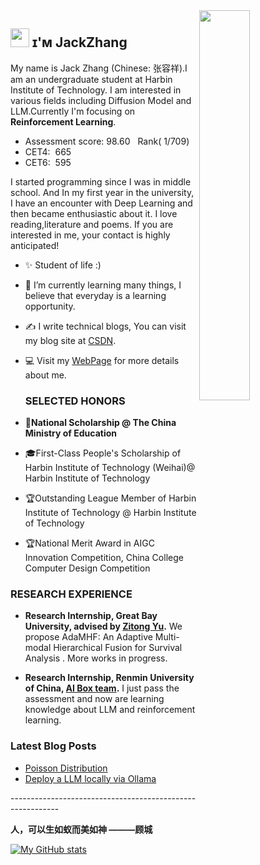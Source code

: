 <div>
  <img align="right" width="40%" src="https://owlbertsio-resized.s3.amazonaws.com/Popper.psd.full.png">
</div>

## <img src="https://emojis.slackmojis.com/emojis/images/1531849430/4246/blob-sunglasses.gif?1531849430" width="30"/> ɪ'ᴍ JackZhang


My name is Jack Zhang (Chinese: 张容祥).I am an undergraduate student at Harbin Institute of Technology. I  am interested in various fields including Diffusion Model and LLM.Currently I'm focusing on **Reinforcement Learning**.
- Assessment score: 98.60 &nbsp;    Rank( 1/709)
- CET4:&nbsp; 665
- CET6:&nbsp; 595

I started programming since I was in middle school. And In my first year in the university, I have an encounter with Deep Learning and then became enthusiastic about it.
I love reading,literature and poems.
If you are interested in me, your contact is highly anticipated!

- ✨ Student of life :)
- 🌱 I’m currently learning many things, I believe that everyday is a learning opportunity.
- ✍ I write technical blogs, You can visit my blog site at [CSDN](https://blog.csdn.net/qq_35328355).
- 💻 Visit my [WebPage](https://zhangrongxiang.github.io/) for more details about me.

  <h3 align="left">SELECTED HONORS </h3>
  
- **🏫National Scholarship @ The China Ministry of Education**
- 🎓First-Class People's Scholarship of Harbin Institute of Technology (Weihai)@ Harbin Institute of Technology
- 🏆Outstanding League Member of Harbin Institute of Technology @ Harbin Institute of Technology
- 🏆National Merit Award in AIGC Innovation Competition, China College Computer Design Competition

<h3 align="left">RESEARCH EXPERIENCE </h3>

- **Research Internship, Great Bay University, advised by [Zitong Yu](https://zitongyu.github.io/).**
We  propose AdaMHF: An Adaptive Multi-modal Hierarchical Fusion for Survival Analysis . More works in progress.

- **Research Internship, Renmin University of China, [AI Box team](http://aibox.ruc.edu.cn/).**
I just pass the assessment and now are learning knowledge about LLM and reinforcement learning.

<h3 align="left">Latest Blog Posts</h3>
<ul align="left">
  <li><a href="https://blog.csdn.net/qq_35328355/article/details/141034499?spm=1001.2014.3001.5501">Poisson Distribution</a></li>
  <li><a href="https://blog.csdn.net/qq_35328355/article/details/140288463?spm=1001.2014.3001.5501">Deploy a LLM locally via Ollama</a></li>
</ul>
----------------------------------------------------------

**人，可以生如蚁而美如神 ———顾城**


 [![My GitHub stats](https://github-readme-stats.vercel.app/api?username=zhangrongxiang)](https://github.com/anuraghazra/github-readme-stats)
